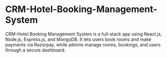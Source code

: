 # CRM-Hotel-Booking-Management-System
CRM-Hotel Booking Management System is a full-stack app using React.js, Node.js, Express.js, and MongoDB. It lets users book rooms and make payments via Razorpay, while admins manage rooms, bookings, and users through a secure dashboard.
